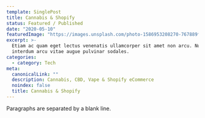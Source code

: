 ```yaml
---
template: SinglePost
title: Cannabis & Shopify
status: Featured / Published
date: "2020-05-10"
featuredImage: "https://images.unsplash.com/photo-1586953208270-767889fa9b0e?ixlib=rb-1.2.1&ixid=eyJhcHBfaWQiOjEyMDd9&auto=format&fit=crop&w=500&q=60"
excerpt: >-
  Etiam ac quam eget lectus venenatis ullamcorper sit amet non arcu. Nullam
  interdum arcu vitae augue pulvinar sodales.
categories:
  - category: Tech
meta:
  canonicalLink: ""
  description: Cannabis, CBD, Vape & Shopify eCommerce
  noindex: false
  title: Cannabis & Shopify
---
```


Paragraphs are separated by a blank line.
